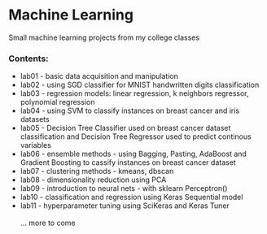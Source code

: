 # Machine Learning

Small machine learning projects from my college classes


### Contents:
- lab01 - basic data acquisition and manipulation
- lab02 - using SGD classifier for MNIST handwritten digits classification
- lab03 - regression models: linear regression, k neighbors regressor, polynomial regression  
- lab04 - using SVM to classify instances on breast cancer and iris datasets  
- lab05 - Decision Tree Classifier used on breast cancer dataset classification and Decision Tree Regressor used to predict continous variables  
- lab06 - ensemble methods - using Bagging, Pasting, AdaBoost and Gradient Boosting to cassify instances on breast cancer dataset  
- lab07 - clustering methods - kmeans, dbscan  
- lab08 - dimensionality reduction using PCA  
- lab09 - introduction to neural nets - with sklearn Perceptron()  
- lab10 - classification and regression using Keras Sequential model  
- lab11 - hyperparameter tuning using SciKeras and Keras Tuner  
\
... more to come

